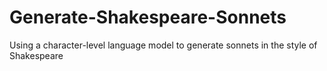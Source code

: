 # Generate-Shakespeare-Sonnets
Using a character-level language model to generate sonnets in the style of Shakespeare
